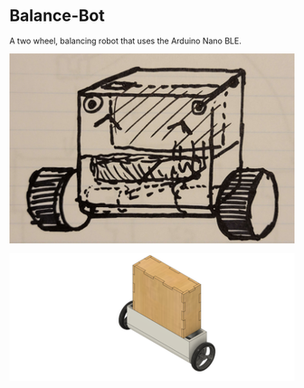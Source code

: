 # Balance-Bot
A two wheel, balancing robot that uses the Arduino Nano BLE.

![Place Holder Sketch](https://github.com/Amoskeag/Balance-Bot/blob/main/Pictures/Balance%20Bot%20Sketch.jpg?raw=true)

![Rev 1 CAD](https://github.com/Amoskeag/Balance-Bot/blob/main/Pictures/Rev%201%20CAD.png?raw=true)
